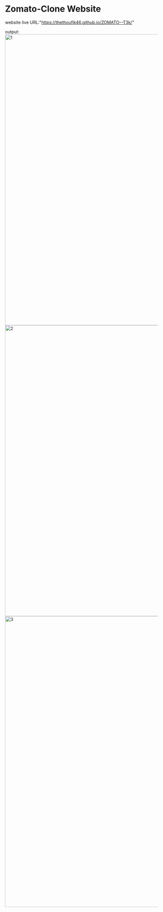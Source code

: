 # Zomato-Clone Website
website live URL:"https://thethoufik46.github.io/ZOMATO--T3k/"

output:
<img width="960" alt="1" src="https://github.com/thethoufik46/ZOMATO--T3k/assets/72694934/7cf12eff-803e-4a53-84ac-f5eb4e516cd4">
<img width="960" alt="2" src="https://github.com/thethoufik46/ZOMATO--T3k/assets/72694934/303144fd-4055-4378-9a6f-760954cc67e9">
<img width="960" alt="3" src="https://github.com/thethoufik46/ZOMATO--T3k/assets/72694934/1acbb5f9-9fb8-48d5-802b-741dca472084">
